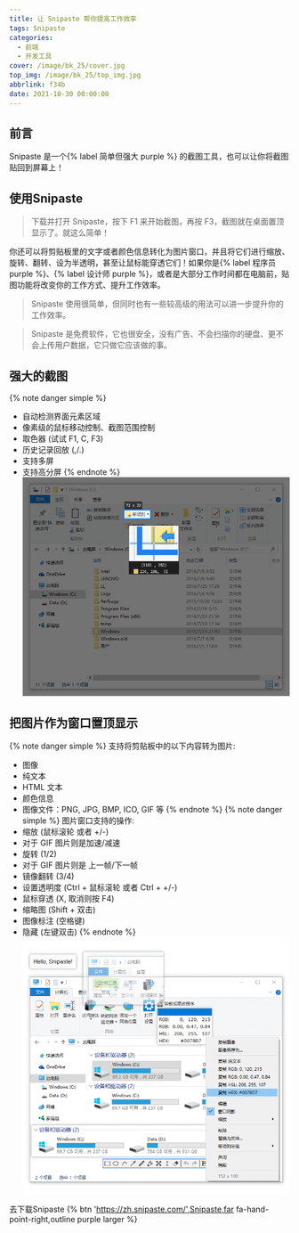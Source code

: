 ```yaml
---
title: 让 Snipaste 帮你提高工作效率
tags: Snipaste
categories:
  - 前端
  - 开发工具
cover: /image/bk_25/cover.jpg
top_img: /image/bk_25/top_img.jpg
abbrlink: f34b
date: 2021-10-30 00:00:00
---
```

## 前言

Snipaste 是一个{% label 简单但强大 purple %} 的截图工具，也可以让你将截图贴回到屏幕上！

## 使用Snipaste
>下载并打开 Snipaste，按下 F1 来开始截图，再按 F3，截图就在桌面置顶显示了。就这么简单！


你还可以将剪贴板里的文字或者颜色信息转化为图片窗口，并且将它们进行缩放、旋转、翻转、设为半透明，甚至让鼠标能穿透它们！如果你是{% label 程序员  purple %}、{% label 设计师  purple %}，或者是大部分工作时间都在电脑前，贴图功能将改变你的工作方式、提升工作效率。


>Snipaste 使用很简单，但同时也有一些较高级的用法可以进一步提升你的工作效率。

>Snipaste 是免费软件，它也很安全，没有广告、不会扫描你的硬盘、更不会上传用户数据，它只做它应该做的事。


## 强大的截图

{% note danger simple %}
- 自动检测界面元素区域
- 像素级的鼠标移动控制、截图范围控制
- 取色器 (试试 F1, C, F3)
- 历史记录回放 (,/.)
- 支持多屏
- 支持高分屏
{% endnote %}
![](/image/bk_25/1a.jpg)


## 把图片作为窗口置顶显示

{% note danger simple %}
支持将剪贴板中的以下内容转为图片:
- 图像
- 纯文本
- HTML 文本
- 颜色信息
- 图像文件：PNG, JPG, BMP, ICO, GIF 等
{% endnote %}
{% note danger simple %}
图片窗口支持的操作:
- 缩放 (鼠标滚轮 或者 +/-)
- 对于 GIF 图片则是加速/减速
- 旋转 (1/2)
- 对于 GIF 图片则是 上一帧/下一帧
- 镜像翻转 (3/4)
- 设置透明度 (Ctrl + 鼠标滚轮 或者 Ctrl + +/-)
- 鼠标穿透 (X, 取消则按 F4)
- 缩略图 (Shift + 双击)
- 图像标注 (空格键)
- 隐藏 (左键双击)
{% endnote %}
![](/image/bk_25/1b.jpg)

去下载Snipaste  {% btn 'https://zh.snipaste.com/',Snipaste,far fa-hand-point-right,outline purple larger %}